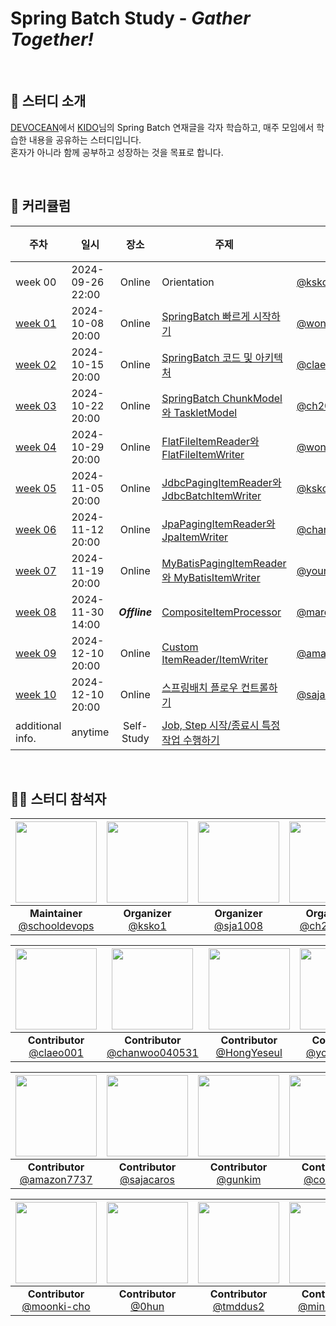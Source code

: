 # Spring Batch Study - *Gather Together!*


<br/>

## 📝 스터디 소개
[DEVOCEAN](https://devocean.sk.com/)에서 [KIDO](https://devocean.sk.com/experts/view.do?ID=kido&boardType=&page=)님의 Spring Batch 연재글을 각자 학습하고, 매주 모임에서 학습한 내용을 공유하는 스터디입니다.<br/>
혼자가 아니라 함께 공부하고 성장하는 것을 목표로 합니다.

<br/>

## 📅 커리큘럼
| 주차                | 일시               |      장소       | 주제                                                                                                  | 발표자                                                | 정리자                                | 완료 |
|-------------------|------------------|:-------------:|-----------------------------------------------------------------------------------------------------|----------------------------------------------------|------------------------------------|:-:|
| week 00           | 2024-09-26 22:00 |    Online     | Orientation                                                                                         | [@ksko1](https://github.com/ksko1)                 | [@ksko1](https://github.com/ksko1) | ✔ |
| [week 01](week01) | 2024-10-08 20:00 |    Online     | [SpringBatch 빠르게 시작하기](https://devocean.sk.com/blog/techBoardDetail.do?ID=166164)                   | [@won-js](https://github.com/won-js)               | [@ksko1](https://github.com/ksko1) | ✔ |
| [week 02](week02) | 2024-10-15 20:00 |    Online     | [SpringBatch 코드 및 아키텍처](https://devocean.sk.com/blog/techBoardDetail.do?ID=166690)                  | [@claeo001](https://github.com/claeo001)           | [@ksko1](https://github.com/ksko1) | ✔ |
| [week 03](week03) | 2024-10-22 20:00 |    Online     | [SpringBatch ChunkModel와 TaskletModel](https://devocean.sk.com/blog/techBoardDetail.do?ID=166694)   | [@ch200203](https://github.com/ch200203)           | [@ksko1](https://github.com/ksko1) | ✔ |
| [week 04](week04) | 2024-10-29 20:00 |    Online     | [FlatFileItemReader와 FlatFileItemWriter](https://devocean.sk.com/blog/techBoardDetail.do?ID=166828) | [@won-js](https://github.com/won-js)               | [@ksko1](https://github.com/ksko1) | ✔ |
| [week 05](week05) | 2024-11-05 20:00 |    Online     | [JdbcPagingItemReader와 JdbcBatchItemWriter](https://devocean.sk.com/blog/techBoardDetail.do?ID=166867) | [@ksko1](https://github.com/ksko1)                 | [@ksko1](https://github.com/ksko1) | ✔ |
| [week 06](week06) | 2024-11-12 20:00 |    Online     | [JpaPagingItemReader와 JpaItemWriter](https://devocean.sk.com/blog/techBoardDetail.do?ID=166902)     | [@chanwoo040531](https://github.com/chanwoo040531) | [@HongYeseul](https://github.com/HongYeseul)| ✔ |
| [week 07](week07) | 2024-11-19 20:00 |    Online     | [MyBatisPagingItemReader와 MyBatisItemWriter](https://devocean.sk.com/blog/techBoardDetail.do?ID=166932) | [@youngkim90](https://github.com/youngkim90)       | [@youngkim90](https://github.com/youngkim90) | ✔ |
| [week 08](week08) | 2024-11-30 14:00 | ***Offline*** | [CompositeItemProcessor](https://devocean.sk.com/experts/techBoardDetail.do?ID=166950)              | [@mardi2020](https://github.com/mardi2020)         | [@mardi2020](https://github.com/mardi2020) | ✔ |
| [week 09](week09) | 2024-12-10 20:00 |    Online     | [Custom ItemReader/ItemWriter](https://devocean.sk.com/blog/techBoardDetail.do?ID=167030)           | [@amazon7737](https://github.com/amazon7737)       | [@amazon7737](https://github.com/amazon7737) | ✔ |
| [week 10](week10) | 2024-12-10 20:00 |    Online     | [스프링배치 플로우 컨트롤하기](https://devocean.sk.com/experts/techBoardDetail.do?ID=167054)                     | [@sajacaros](https://github.com/sajacaros)         | [@sajacaros](https://github.com/sajacaros) | ✔ |
| additional info.  | anytime          |  Self-Study   | [Job, Step 시작/종료시 특정작업 수행하기](https://devocean.sk.com/experts/techBoardDetail.do?ID=167161)          |                                                    |  |  |
<br/>

## 👩‍💻 스터디 참석자
| <img src="https://avatars.githubusercontent.com/u/66154381?v=4" width="130" height="130"/> | <img src="https://avatars.githubusercontent.com/u/18614482?v=4" width="130" height="130"/> | <img src="https://avatars.githubusercontent.com/u/45647541?v=4" width="130" height="130"/> | <img src="https://avatars.githubusercontent.com/u/58754885?v=4" width="130" height="130"/> | <img src="https://avatars.githubusercontent.com/u/68256369?v=4" width="130" height="130"/> | 
|:---:|:---:|:---:|:---:|:------------------------------------------------------------------------------------------:|
| **Maintainer** <br/> [@schooldevops](https://github.com/schooldevops) | **Organizer** <br/> [@ksko1](https://github.com/ksko1) | **Organizer** <br/> [@sja1008](https://github.com/sja1008) | **Organizer** <br/> [@ch200203](https://github.com/ch200203) | **Contributor** <br/> [@won-js](https://github.com/won-js) |

| <img src="https://avatars.githubusercontent.com/u/88322812?v=4" width="130" height="130"/> | <img src="https://avatars.githubusercontent.com/u/114650607?v=4" width="130" height="130"/> |  <img src="https://avatars.githubusercontent.com/u/50395809?v=4" width="130" height="130"/> | <img src="https://avatars.githubusercontent.com/u/47030781?v=4" width="130" height="130"/> | <img src="https://avatars.githubusercontent.com/u/58351498?v=4" width="130" height="130"/> |
|:---:|:---:|:---:|:---:|:---:|
| **Contributor** <br/> [@claeo001](https://github.com/claeo001) | **Contributor** <br/> [@chanwoo040531](https://github.com/chanwoo040531) | **Contributor** <br/> [@HongYeseul](https://github.com/HongYeseul) | **Contributor** <br/> [@youngkim90](https://github.com/youngkim90) | **Contributor** <br/> [@mardi2020](https://github.com/mardi2020) |

| <img src="https://avatars.githubusercontent.com/u/76634341?v=4" width="130" height="130"/> | <img src="https://avatars.githubusercontent.com/u/2314040?v=4" width="130" height="130"/> | <img src="https://avatars.githubusercontent.com/u/45007556?v=4" width="130" height="130"/> | <img src="https://avatars.githubusercontent.com/u/66653324?v=4" width="130" height="130"/> | <img src="https://avatars.githubusercontent.com/u/102026726?v=4" width="130" height="130"/> |
|:---:|:---:|:---:|:---:|:---:|
| **Contributor** <br/> [@amazon7737](https://github.com/amazon7737) | **Contributor** <br/> [@sajacaros](https://github.com/sajacaros) | **Contributor** <br/> [@gunkim](https://github.com/gunkim) | **Contributor** <br/> [@connieya](https://github.com/connieya) | **Contributor** <br/> [@hysong4u](https://github.com/hysong4u) |

| <img src="https://avatars.githubusercontent.com/u/17266310?v=4" width="130" height="130"/> | <img src="https://avatars.githubusercontent.com/u/29122916?v=4" width="130" height="130"/> | <img src="https://avatars.githubusercontent.com/u/49530253?v=4" width="130" height="130"/> | <img src="https://avatars.githubusercontent.com/u/33251241?v=4" width="130" height="130"/> |
|:---:|:---:|:---:|:---:|
| **Contributor** <br/> [@moonki-cho](https://github.com/moonki-cho) | **Contributor** <br/> [@0hun](https://github.com/0hun) | **Contributor** <br/> [@tmddus2](https://github.com/tmddus2) | **Contributor** <br/> [@mincheolkk](https://github.com/mincheolkk) |